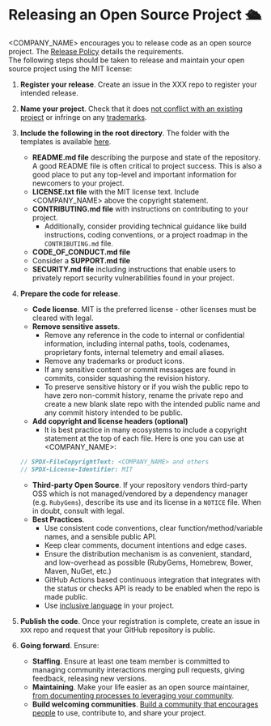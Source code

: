 # Releasing an Open Source Project 🛳️

<COMPANY_NAME> encourages you to release code as an open source project. The [Release Policy](release-policy.md) details the requirements.  
The following steps should be taken to release and maintain your open source project using the MIT license:

1. **Register your release**. Create an issue in the XXX repo to register your intended release.
2. **Name your project**. Check that it does [not conflict with an existing project](http://ivantomic.com/projects/ospnc/) or infringe on any [trademarks](https://www.uspto.gov).
3. **Include the following in the root directory**. The folder with the templates is available [here](../release%20template).
   - **README.md file** describing the purpose and state of the repository. A good README file is often
     critical to project success. This is also a good place to put any top-level and important information for newcomers to your project.
   - **LICENSE.txt file** with the MIT license text. Include <COMPANY_NAME> above the copyright statement.
   - **CONTRIBUTING.md file** with instructions on contributing to your project.
     - Additionally, consider providing technical guidance like build instructions, coding conventions, or a project roadmap in the `CONTRIBUTING.md` file.
   - **CODE_OF_CONDUCT.md file**
   - Consider a **SUPPORT.md file**
   - **SECURITY.md file** including instructions that enable users to privately report security vulnerabilities
     found in your project.
4. **Prepare the code for release**.

   - **Code license**. MIT is the preferred license - other licenses must be cleared with legal.
   - **Remove sensitive assets**.
     - Remove any reference in the code to internal or confidential information, including internal paths, tools, codenames, proprietary fonts, internal telemetry and email aliases.
     - Remove any trademarks or product icons.
     - If any sensitive content or commit messages are found in commits, consider squashing the revision history.
     - To preserve sensitive history or if you wish the public repo to have zero non-commit history, rename the private repo and create a new blank slate repo with the intended public name and any commit history intended to be public.
   - **Add copyright and license headers (optional)**
     - It is best practice in many ecosystems to include a copyright statement at the top of each file. Here is one you can use at <COMPANY_NAME>:

   ```javascript
   // SPDX-FileCopyrightText: <COMPANY_NAME> and others
   // SPDX-License-Identifier: MIT
   ```

   - **Third-party Open Source**. If your repository vendors third-party OSS which is not managed/vendored by a dependency manager (e.g. `RubyGems`), describe its use and its license in a `NOTICE` file. When in doubt, consult with legal.
   - **Best Practices**.
     - Use consistent code conventions, clear function/method/variable names, and a sensible public API.
     - Keep clear comments, document intentions and edge cases.
     - Ensure the distribution mechanism is as convenient, standard, and low-overhead as possible (RubyGems, Homebrew, Bower, Maven, NuGet, etc.)
     - GitHub Actions based continuous integration that integrates with the status or checks API is ready to be enabled when the repo is made public.
     - Use [inclusive language](XXX) in your project.

5. **Publish the code**. Once your registration is complete, create an issue in `XXX` repo and request that your GitHub repository is public.
6. **Going forward**. Ensure:
   - **Staffing**. Ensure at least one team member is committed to managing community interactions merging pull requests, giving feedback, releasing new versions.
   - **Maintaining**. Make your life easier as an open source maintainer, [from documenting processes to leveraging your community](https://opensource.guide/best-practices/).
   - **Build welcoming communities**. [Build a community that encourages people](https://opensource.guide/building-community/) to use, contribute to, and share your project.

